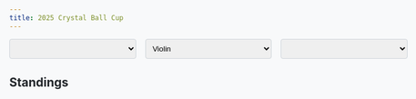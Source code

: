 ```yaml
---
title: 2025 Crystal Ball Cup
---
```


<meta name="viewport" content="width=device-width, initial-scale=1">
<link rel="preconnect" href="https://fonts.googleapis.com">
<link rel="preconnect" href="https://fonts.gstatic.com" crossorigin>

<script src="https://cdn.plot.ly/plotly-3.0.3.min.js"></script>
<script src="https://d3js.org/d3.v7.min.js"></script>
<style>
html {
    background-color: #f8f9fa;
}

body {
    font-family: 'Inter', sans-serif;
    font-variation-settings: 'wdth' 55;
    background-color: #f8f9fa;
    color: #212529;
    max-width: 50em;
}

main {
    max-width: 80rem;
    padding: 1rem;
    margin: auto;
}

h1 {
    text-align: center;
    margin-top: 1rem;
    margin-bottom: 1rem;
}

header {
    margin-top: 0.5rem;
    margin-bottom: 0.5rem;
}

p {
    margin-block-start: 0.5em;
    margin-block-end: 0.5em;
}

.dropdowns-container {
    display: flex;
    gap: 1rem; /* Space between dropdowns */
    margin-bottom: 1rem;
    flex-wrap: wrap; /* Allow wrapping on smaller screens if needed */
}

.dropdowns-container select {
    flex: 1; /* Distribute space equally among dropdowns */
    min-width: 150px; /* Ensure a minimum width for readability */
}

select {
    padding: 0.5rem;
    border: 1px solid #ced4da;
    border-radius: 0.25rem;
}

#plot {
    width: 100%;
}

.plot-row {
    display: flex;
    align-items: center;
    margin-bottom: 1rem;
}

.plot-label {
    width: 150px;
    padding-right: 1rem;
}

.plot-outcome {
    width: 80px;
    font-weight: bold;
    text-align: center;
    padding-right: 1rem;
}

.outcome-chip {
    display: inline-block;
    padding: 0.2em 0.6em;
    border-radius: 1em;
    font-size: 0.8em;
    text-align: center;
    white-space: nowrap;
    vertical-align: middle;
    line-height: 1;
}

.outcome-pending .outcome-chip {
    background-color: rgba(128, 128, 128, 0.2);
    color: rgba(128, 128, 128, 0.8);
}

.outcome-yes .outcome-chip {
    background-color: rgba(0, 128, 0, 0.2);
    color: green;
}

.outcome-no .outcome-chip {
    background-color: rgba(255, 0, 0, 0.2);
    color: red;
}

.plot-container {
    width: calc(100% - 230px); /* 150px for label + 80px for outcome */
}

.all-dropdowns-container {
    display: flex;
    gap: 1rem;
    margin-bottom: 1rem;
    flex-wrap: wrap; /* Allow wrapping on smaller screens */
}

.all-dropdowns-container select {
    flex: 1; /* Distribute space equally */
    min-width: 150px; /* Ensure a minimum width for readability */
    max-width: 300px;
}

@media (max-width: 600px) {
    .plot-row {
        flex-direction: column;
        align-items: flex-start;
    }

    .plot-label {
        width: 100%;
        padding-right: 0;
        margin-bottom: 0.5rem;
        font-weight: bold;
    }

    .plot-container {
        width: 100%;
    }
}
</style>

<div class="all-dropdowns-container">
<select id="question-dropdown"></select>
<select id="plot-type-dropdown">
    <option value="violin">Violin</option>
    <option value="cdf">CDF</option>
</select>
<select id="email-dropdown"></select>
</div>
<div id="question-description" style="margin-top: 1rem; font-style: italic;"></div>
<div id="plot"></div>

<script>
Promise.all([
    d3.json('events.json'),
    d3.csv('responses.csv')
]).then(([events, responses]) => {
    const FILL_COLOR = 'rgba(0, 128, 0, 0.1)';
    const LINE_COLOR = 'green';
    const HIGHLIGHT_COLOR = 'rgba(255, 0, 0, 0.85)';
    const UNHIGHLIGHT_COLOR = 'rgba(0, 0, 255, 0.1)';
    const allEvents = [{ id: 'all', short: 'All' }, ...events];

    const plotTypeDropdown = d3.select('#plot-type-dropdown');
    const questionDropdown = d3.select('#question-dropdown');
    const emailDropdown = d3.select('#email-dropdown');

    questionDropdown.selectAll('option')
        .data(allEvents)
        .enter()
        .append('option')
        .attr('value', d => d.id)
        .text(d => d.short);

    const usernames = ['No user selected', ...responses.map(r => r['Email Address'])];
    emailDropdown.selectAll('option')
        .data(usernames)
        .enter()
        .append('option')
        .attr('value', d => d)
        .text(d => d);

    // Set initial dropdown values
    plotTypeDropdown.property('value', 'violin');
    questionDropdown.property('value', 'all');
    emailDropdown.property('value', 'No user selected');

    const plotData = (questionId, highlightedUsername, plotType) => {
        const plotDiv = d3.select('#plot');
        plotDiv.html(''); // Clear previous plot(s)

        const questionsToPlot = (questionId === 'all') ? events : events.filter(e => e.id == questionId);

        questionsToPlot.forEach(event => {
            const questionData = responses.map(r => +r[event.id]);
            const allUsernames = responses.map(r => r['Email Address']);

            const outcomeText = event.outcome[0];
            const outcomeClass = `outcome-${outcomeText.toLowerCase()}`;

            let plotContainer;
            if (questionId === 'all') {
                const row = plotDiv.append('div').attr('class', 'plot-row');
                row.append('div').attr('class', `plot-outcome ${outcomeClass}`).html(`<span class="outcome-chip">${outcomeText}</span>`);
                row.append('div').attr('class', 'plot-label').text(event.short);
                plotContainer = row.append('div').attr('id', 'plot-' + event.id).attr('class', 'plot-container');
            } else {
                // For a single plot, we can just use the main plot div.
                plotContainer = plotDiv.append('div').attr('id', 'plot-single');
            }

            if (plotType === 'violin') {
                const trace1 = {
                    x: questionData,
                    type: 'violin',
                    name: ' ',
                    orientation: 'h',
                    hoverinfo: 'none',
                    box: { visible: false },
                    meanline: { visible: true },
                    side: 'positive',
                    fillcolor: FILL_COLOR,
                    line: {
                        color: LINE_COLOR
                    }
                };

                const colors = allUsernames.map(u => u === highlightedUsername ? HIGHLIGHT_COLOR : UNHIGHLIGHT_COLOR);

                const trace2 = {
                    x: questionData,
                    y: Array(questionData.length).fill(' '),
                    type: 'scatter',
                    mode: 'markers',
                    text: allUsernames,
                    hovertemplate: '%{text}<extra></extra>',
                    marker: {
                        size: 10,
                        color: colors
                    }
                };

                const layout = {
                    showlegend: false,
                    xaxis: { range: [0, 1], fixedrange: true },
                    yaxis: { fixedrange: true },
                };

                if (questionId !== 'all') {
                            layout.title = event.short;
                            d3.select('#question-description').text(event.precise);
                            d3.select('#question-description').append('div').html(`<span class="outcome-chip">${outcomeText}</span>`).attr('class', outcomeClass).style('font-weight', 'bold');
                        } else {
                    layout.margin = { l: 20, r: 20, b: 20, t: 20 };
                    layout.height = 100;
                    d3.select('#question-description').text('');
                }

                Plotly.newPlot(plotContainer.attr('id'), [trace1, trace2], layout, {displayModeBar: false});

                document.getElementById(plotContainer.attr('id')).on('plotly_click', function (data) {
                    if (data.points.length > 0) {
                        const point = data.points[0];
                        if (point.curveNumber === 1) { // scatter plot trace
                            const username = point.text;
                            emailDropdown.property('value', username);
                            plotData(questionDropdown.property('value'), username, plotTypeDropdown.property('value'));
                        }
                    }
                });
            } else { // CDF
                const n = questionData.length;
                const sortedData = [...questionData].sort(d3.ascending);

                const cdfX = [0, ...sortedData, 1];
                const cdfY = [0, ...sortedData.map((d, i) => (i + 1) / n), 1];

                const cdfTrace = {
                    x: cdfX,
                    y: cdfY,
                    mode: 'lines',
                    type: 'scatter',
                    name: 'CDF',
                    hoverinfo: 'none',
                    line: { color: LINE_COLOR },
                    fill: 'tozeroy',
                    fillcolor: FILL_COLOR
                };

                const freqMap = d3.rollup(questionData, v => v.length, d => d);
                const uniqueSorted = Array.from(freqMap.keys()).sort(d3.ascending);
                const cdfMap = new Map();
                let cumulative = 0;
                for (const val of uniqueSorted) {
                    cumulative += freqMap.get(val);
                    cdfMap.set(val, cumulative / n);
                }
                const userPointsY = questionData.map(p => cdfMap.get(p));

                const colors = allUsernames.map(u => u === highlightedUsername ? HIGHLIGHT_COLOR : UNHIGHLIGHT_COLOR);

                const scatterTrace = {
                    x: questionData,
                    y: userPointsY,
                    mode: 'markers',
                    type: 'scatter',
                    text: allUsernames,
                    hovertemplate: '%{text}<extra></extra>',
                    marker: {
                        size: 10,
                        color: colors
                    }
                };

                const layout = {
                    showlegend: false,
                    xaxis: { range: [0, 1], fixedrange: true },
                    yaxis: { range: [0, 1.1], fixedrange: true },
                };

                if (questionId !== 'all') {
                    layout.title = event.short;
                    d3.select('#question-description').text(event.precise);
                    d3.select('#question-description').append('div').html(`<span class="outcome-chip">${outcomeText}</span>`).attr('class', outcomeClass).style('font-weight', 'bold');
                } else {
                    layout.margin = { l: 20, r: 20, b: 20, t: 20 };
                    layout.height = 100;
                    d3.select('#question-description').text('');
                }

                Plotly.newPlot(plotContainer.attr('id'), [cdfTrace, scatterTrace], layout, {displayModeBar: false});

                document.getElementById(plotContainer.attr('id')).on('plotly_click', function (data) {
                    if (data.points.length > 0) {
                        const point = data.points[0];
                        if (point.curveNumber === 1) { // scatter plot trace
                            const username = point.text;
                            emailDropdown.property('value', username);
                            plotData(questionDropdown.property('value'), username, plotTypeDropdown.property('value'));
                        }
                    }
                });
            }
        });
    };

    plotTypeDropdown.on('change', function () {
        plotData(questionDropdown.property('value'), emailDropdown.property('value'), this.value);
    });

    questionDropdown.on('change', function () {
        plotData(this.value, emailDropdown.property('value'), plotTypeDropdown.property('value'));
    });

    emailDropdown.on('change', function () {
        plotData(questionDropdown.property('value'), this.value, plotTypeDropdown.property('value'));
    });

    // Initial plot
    plotData(questionDropdown.property('value'), emailDropdown.property('value'), plotTypeDropdown.property('value'));
});
</script>

## Standings

<div id="standings-table-container"></div>

<script>
  // Define standings outside to be accessible for sorting
  let standings = [];
  let sortColumn = 'meanScore'; // Default sort column
  let sortDirection = 'desc'; // Default sort direction

  function renderTable() {
    const tableContainer = document.getElementById('standings-table-container');
    tableContainer.innerHTML = ''; // Clear previous table

    const table = document.createElement('table');
    table.style.width = '100%';
    table.style.borderCollapse = 'collapse';

    const thead = table.createTHead();
    const headerRow = thead.insertRow();

    const userHeader = headerRow.insertCell();
    userHeader.textContent = 'User';
    userHeader.style.border = '1px solid #ddd';
    userHeader.style.padding = '8px';
    userHeader.style.textAlign = 'left';
    userHeader.style.cursor = 'pointer'; // Make it clickable
    userHeader.onclick = () => sortTable('user');

    const scoreHeader = headerRow.insertCell();
    scoreHeader.textContent = 'Mean Score';
    scoreHeader.style.border = '1px solid #ddd';
    scoreHeader.style.padding = '8px';
    scoreHeader.style.textAlign = 'left';
    scoreHeader.style.cursor = 'pointer'; // Make it clickable
    scoreHeader.onclick = () => sortTable('meanScore');

    // Add sort indicator
    if (sortColumn === 'user') {
      userHeader.textContent += (sortDirection === 'asc' ? ' ▲' : ' ▼');
    } else if (sortColumn === 'meanScore') {
      scoreHeader.textContent += (sortDirection === 'asc' ? ' ▲' : ' ▼');
    }

    const tbody = table.createTBody();
    standings.forEach(item => {
      const row = tbody.insertRow();
      const userCell = row.insertCell();
      userCell.textContent = item.user;
      userCell.style.border = '1px solid #ddd';
      userCell.style.padding = '8px';
      const scoreCell = row.insertCell();
      scoreCell.textContent = isNaN(item.meanScore) ? 'NaN' : item.meanScore.toFixed(3);
      scoreCell.style.border = '1px solid #ddd';
      scoreCell.style.padding = '8px';
    });

    tableContainer.appendChild(table);
  }

  function sortTable(column) {
    if (sortColumn === column) {
      sortDirection = (sortDirection === 'asc' ? 'desc' : 'asc');
    } else {
      sortColumn = column;
      sortDirection = 'asc'; // Default to ascending for new column
    }

    standings.sort((a, b) => {
      let valA = a[column];
      let valB = b[column];

      // Handle NaN for sorting meanScore
      if (column === 'meanScore') {
        if (isNaN(valA) && isNaN(valB)) return 0;
        if (isNaN(valA)) return sortDirection === 'asc' ? 1 : -1; // NaN to the end
        if (isNaN(valB)) return sortDirection === 'asc' ? -1 : 1; // NaN to the end
      }

      if (valA < valB) {
        return sortDirection === 'asc' ? -1 : 1;
      }
      if (valA > valB) {
        return sortDirection === 'asc' ? 1 : -1;
      }
      return 0;
    });

    renderTable(); // Re-render the table with sorted data
  }

  fetch('scores.json')
    .then(response => response.text())
    .then(text => {
      const scores = JSON.parse(text.replace(/-Infinity/g, '"__NEGATIVE_INFINITY__"').replace(/Infinity/g, '"__INFINITY__"').replace(/NaN/g, '"__NAN__"'), function(key, value) {
        if (typeof value === 'string') {
          if (value === '__INFINITY__') return Infinity;
          if (value === '__NEGATIVE_INFINITY__') return -Infinity;
          if (value === '__NAN__') return NaN;
        }
        return value;
      });
      for (const user in scores) {
        let totalScore = 0;
        let eventCount = 0;
        for (const eventId in scores[user]) {
          // Convert null back to NaN for calculations if needed, or handle null directly
          const score = scores[user][eventId] === null ? NaN : scores[user][eventId];
          totalScore += score;
          eventCount++;
        }
        const meanScore = eventCount > 0 ? totalScore / eventCount : NaN; // Use NaN for 0 events
        standings.push({ user: user, meanScore: meanScore });
      }

      // Initial sort (highest mean score first)
      standings.sort((a, b) => b.meanScore - a.meanScore);
      renderTable(); // Initial render
    })
    .catch(error => console.error('Error fetching scores:', error));
</script>